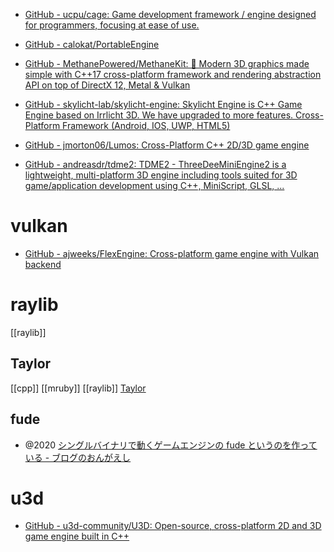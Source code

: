 - [GitHub - ucpu/cage: Game development framework / engine designed for programmers, focusing at ease of use.](https://github.com/ucpu/cage)

- [GitHub - calokat/PortableEngine](https://github.com/calokat/PortableEngine)

- [GitHub - MethanePowered/MethaneKit: 🎲 Modern 3D graphics made simple with C++17 cross-platform framework and rendering abstraction API on top of DirectX 12, Metal & Vulkan](https://github.com/MethanePowered/MethaneKit)

- [GitHub - skylicht-lab/skylicht-engine: Skylicht Engine is C++ Game Engine based on Irrlicht 3D. We have upgraded to more features. Cross-Platform Framework (Android, IOS, UWP, HTML5)](https://github.com/skylicht-lab/skylicht-engine)

- [GitHub - jmorton06/Lumos: Cross-Platform C++ 2D/3D game engine](https://github.com/jmorton06/Lumos)

- [GitHub - andreasdr/tdme2: TDME2 - ThreeDeeMiniEngine2 is a lightweight, multi-platform 3D engine including tools suited for 3D game/application development using C++, MiniScript, GLSL, ...](https://github.com/andreasdr/tdme2)

# vulkan
- [GitHub - ajweeks/FlexEngine: Cross-platform game engine with Vulkan backend](https://github.com/ajweeks/FlexEngine)
# raylib
[[raylib]]

## Taylor
[[cpp]] [[mruby]] [[raylib]]
[Taylor](https://taylor.oequacki.com/)

## fude
- @2020 [シングルバイナリで動くゲームエンジンの fude というのを作っている - ブログのおんがえし](https://ongaeshi.hatenablog.com/entry/2020/02/09/212839)

# u3d
- [GitHub - u3d-community/U3D: Open-source, cross-platform 2D and 3D game engine built in C++](https://github.com/u3d-community/U3D)
